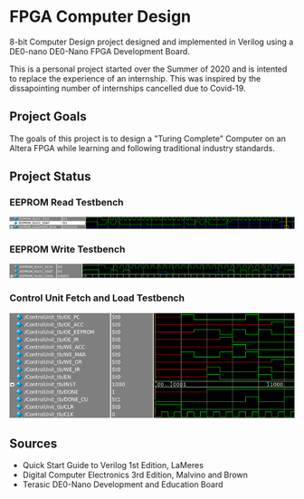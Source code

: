# FPGA Computer Design 
8-bit Computer Design project designed and implemented in Verilog using a DE0-nano DE0-Nano FPGA Development Board.

This is a personal project started over the Summer of 2020 and is intented to replace the experience of an internship. This was inspired by the dissapointing number of internships cancelled due to Covid-19.

## Project Goals
The goals of this project is to design a "Turing Complete" Computer on an Altera FPGA while learning and following traditional industry standards.

## Project Status
### EEPROM Read Testbench
![EEPROM Read Testbench](https://github.com/TRoth9/ComputerProject/blob/master/Images/EEPROM_READ.png)

### EEPROM Write Testbench
![EEPROM Write Testbench](https://github.com/TRoth9/ComputerProject/blob/master/Images/EEPROM_Write.png)

### Control Unit Fetch and Load Testbench
![Control Unit Fetch and Load Testbench](https://github.com/TRoth9/ComputerProject/blob/master/Images/ControlUnit_FetchLDA.png)

## Sources
* Quick Start Guide to Verilog 1st Edition, LaMeres
* Digital Computer Electronics 3rd Edition, Malvino and Brown
* Terasic DE0-Nano Development and Education Board
